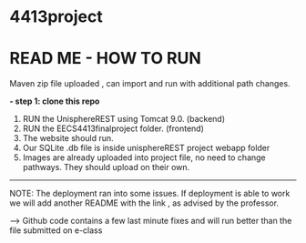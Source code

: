 # 4413project

# READ ME - HOW TO RUN



Maven zip file uploaded , can import and run with additional path changes.

**- step 1: clone this repo**

1. RUN the UnisphereREST using Tomcat 9.0. (backend)
2. RUN the EECS4413finalproject folder. (frontend)
3. The website should run.
4. Our SQLite .db file is inside unisphereREST project webapp folder
5. Images are already uploaded into project file, no need to change pathways. They should upload on their own.




-------------------------------------------------------

NOTE: The deployment ran into some issues. If deployment is able to work we will add another README with the link , as advised by the professor.

--> Github code contains a few last minute fixes and will run better than the file submitted on e-class
